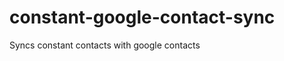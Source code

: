 constant-google-contact-sync
============================

Syncs constant contacts with google contacts